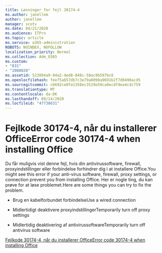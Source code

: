 ```yaml
---
title: Løsninger for fejl 30174-4
ms.author: janellem
author: janellem
manager: scotv
ms.date: 04/21/2020
ms.audience: ITPro
ms.topic: article
ms.service: o365-administration
ROBOTS: NOINDEX, NOFOLLOW
localization_priority: Normal
ms.collection: Adm_O365
ms.custom:
- "831"
- "2000020"
ms.assetid: 523894a9-94a2-4ed8-848c-58ac9b597bc8
ms.openlocfilehash: fee75a657db7c3e79a8098a9691b2f7d0490acd5
ms.sourcegitcommit: c6692ce0fa1358ec3529e59ca0ecdfdea4cdc759
ms.translationtype: MT
ms.contentlocale: da-DK
ms.lasthandoff: 09/14/2020
ms.locfileid: "47738631"
---
```

# <a name="error-code-30174-4-when-installing-office"></a><span data-ttu-id="b226f-102">Fejlkode 30174-4, når du installerer Office</span><span class="sxs-lookup"><span data-stu-id="b226f-102">Error code 30174-4 when installing Office</span></span>

<span data-ttu-id="b226f-103">Du får muligvis vist denne fejl, hvis din antivirussoftware, firewall, proxyindstillinger eller forbindelse forhindrer dig i at installere Office.</span><span class="sxs-lookup"><span data-stu-id="b226f-103">You might see this error if your anti-virus software, firewall, proxy settings, or connection prevent you from installing Office.</span></span> <span data-ttu-id="b226f-104">Her er nogle ting, du kan prøve for at løse problemet.</span><span class="sxs-lookup"><span data-stu-id="b226f-104">Here are some things you can try to fix the problem.</span></span>
  
- <span data-ttu-id="b226f-105">Brug en kabelforbundet forbindelse</span><span class="sxs-lookup"><span data-stu-id="b226f-105">Use a wired connection</span></span>

- <span data-ttu-id="b226f-106">Midlertidigt deaktivere proxyindstillinger</span><span class="sxs-lookup"><span data-stu-id="b226f-106">Temporarily turn off proxy settings</span></span>

- <span data-ttu-id="b226f-107">Midlertidig deaktivering af antivirussoftware</span><span class="sxs-lookup"><span data-stu-id="b226f-107">Temporarily turn off antivirus software</span></span>

[<span data-ttu-id="b226f-108">Fejlkode 30174-4, når du installerer Office</span><span class="sxs-lookup"><span data-stu-id="b226f-108">Error code 30174-4 when installing Office</span></span>](https://support.office.com/article/5d5551db-266f-47b3-93fc-d51c2e8f4c0b?wt.mc_id=Alchemy_ClientDIA)
  